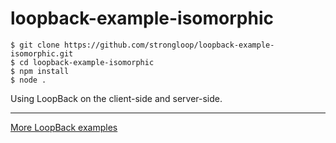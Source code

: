 # loopback-example-isomorphic

```
$ git clone https://github.com/strongloop/loopback-example-isomorphic.git
$ cd loopback-example-isomorphic
$ npm install
$ node .
```

Using LoopBack on the client-side and server-side.

---

[More LoopBack examples](https://loopback.io/doc/en/lb3/Tutorials-and-examples.html)

